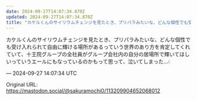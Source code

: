 ```yaml
---
date: 2024-09-27T14:07:34.870Z
updated: 2024-09-27T14:07:34.870Z
title: "カケルくんのサイリウムチェンジを見たとき、プリパラみたいな、どんな個性でも受け入[...]"
---
```


<p>カケルくんのサイリウムチェンジを見たとき、プリパラみたいな、どんな個性でも受け入れられて自由に輝ける場所があるっていう世界のあり方を肯定してくれていて、十王院グループの全社員がグループ会社内の自分の居場所で輝いてほしいっていうエールにもなっているのかもって思って、泣いてしまった…💧</p>

&mdash; 2024-09-27 14:07:34 UTC

Original URL: https://mastodon.social/@sakuramochi0/113209904652068012
